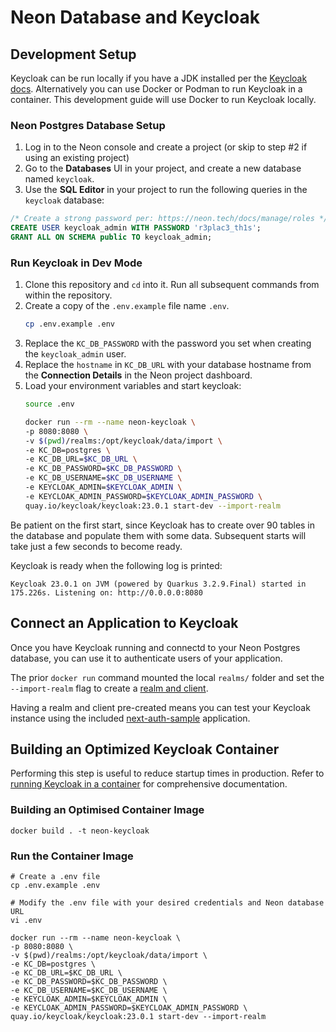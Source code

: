 # Neon Database and Keycloak

## Development Setup

Keycloak can be run locally if you have a JDK installed per the 
[Keycloak docs](https://www.keycloak.org/getting-started/getting-started-zip).
Alternatively you can use Docker or Podman to run Keycloak in a container. This
development guide will use Docker to run Keycloak locally.

### Neon Postgres Database Setup

1. Log in to the Neon console and create a project (or skip to step #2 if using an existing project)
1. Go to the **Databases** UI in your project, and create a new database named `keycloak`.
1. Use the **SQL Editor** in your project to run the following queries in the `keycloak` database:
```sql
/* Create a strong password per: https://neon.tech/docs/manage/roles */
CREATE USER keycloak_admin WITH PASSWORD 'r3plac3_th1s';
GRANT ALL ON SCHEMA public TO keycloak_admin;
```

### Run Keycloak in Dev Mode

1. Clone this repository and `cd` into it. Run all subsequent commands from within the repository.
1. Create a copy of the `.env.example` file name `.env`.
    ```bash
    cp .env.example .env
    ```
1. Replace the `KC_DB_PASSWORD` with the password you set when creating the `keycloak_admin` user.
1. Replace the `hostname` in `KC_DB_URL` with your database hostname from the **Connection Details** in the Neon project dashboard.
1. Load your environment variables and start keycloak:
    ```bash
    source .env

    docker run --rm --name neon-keycloak \
    -p 8080:8080 \
    -v $(pwd)/realms:/opt/keycloak/data/import \
    -e KC_DB=postgres \
    -e KC_DB_URL=$KC_DB_URL \
    -e KC_DB_PASSWORD=$KC_DB_PASSWORD \
    -e KC_DB_USERNAME=$KC_DB_USERNAME \
    -e KEYCLOAK_ADMIN=$KEYCLOAK_ADMIN \
    -e KEYCLOAK_ADMIN_PASSWORD=$KEYCLOAK_ADMIN_PASSWORD \
    quay.io/keycloak/keycloak:23.0.1 start-dev --import-realm
    ```

Be patient on the first start, since Keycloak has to create over 90 tables in
the database and populate them with some data. Subsequent starts will take just
a few seconds to become ready.

Keycloak is ready when the following log is printed:

```
Keycloak 23.0.1 on JVM (powered by Quarkus 3.2.9.Final) started in 175.226s. Listening on: http://0.0.0.0:8080
```

## Connect an Application to Keycloak

Once you have Keycloak running and connectd to your Neon Postgres database, you
can use it to authenticate users of your application.

The prior `docker run` command mounted the local `realms/` folder and set the
`--import-realm` flag to create a [realm and client](https://www.keycloak.org/docs/latest/server_admin/#core-concepts-and-terms).

Having a realm and client pre-created means you can test your Keycloak instance
using the included [next-auth-sample](/next-auth-sample) application.

## Building an Optimized Keycloak Container

Performing this step is useful to reduce startup times in production. Refer to
[running Keycloak in a container](https://www.keycloak.org/server/containers)
for comprehensive documentation.

### Building an Optimised Container Image

```
docker build . -t neon-keycloak
```

### Run the Container Image

```
# Create a .env file
cp .env.example .env

# Modify the .env file with your desired credentials and Neon database URL
vi .env

docker run --rm --name neon-keycloak \
-p 8080:8080 \
-v $(pwd)/realms:/opt/keycloak/data/import \
-e KC_DB=postgres \
-e KC_DB_URL=$KC_DB_URL \
-e KC_DB_PASSWORD=$KC_DB_PASSWORD \
-e KC_DB_USERNAME=$KC_DB_USERNAME \
-e KEYCLOAK_ADMIN=$KEYCLOAK_ADMIN \
-e KEYCLOAK_ADMIN_PASSWORD=$KEYCLOAK_ADMIN_PASSWORD \
quay.io/keycloak/keycloak:23.0.1 start-dev --import-realm
```
